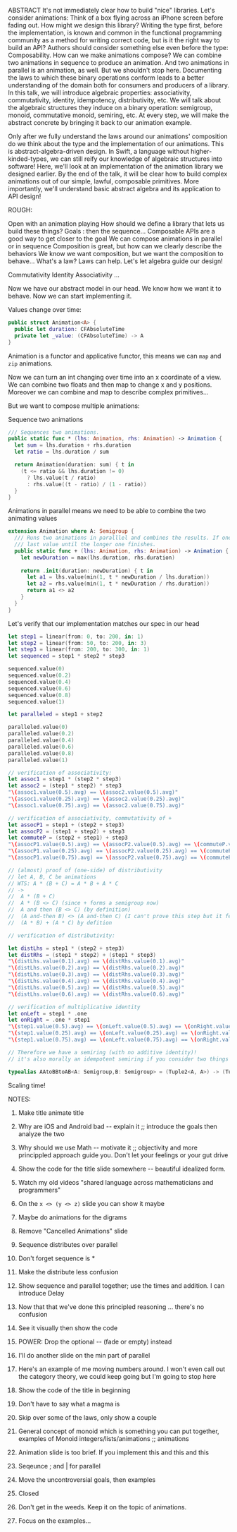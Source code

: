 ABSTRACT
It's not immediately clear how to build "nice" libraries. Let's consider animations: Think of a box flying across an iPhone screen before fading out. How might we design this library? Writing the type first, before the implementation, is known and common in the functional programming community as a method for writing correct code, but is it the right way to build an API? Authors should consider something else even before the type: Composability. How can we make animations compose? We can combine two animations in sequence to produce an animation. And two animations in parallel is an animation, as well. But we shouldn't stop here. Documenting the laws to which these binary operations conform leads to a better understanding of the domain both for consumers and producers of a library. In this talk, we will introduce algebraic properties: associativity, commutativity, identity, idempotency, distributivity, etc. We will talk about the algebraic structures they induce on a binary operation: semigroup, monoid, commutative monoid, semiring, etc. At every step, we will make the abstract concrete by bringing it back to our animation example.

Only after we fully understand the laws around our animations' composition do we think about the type and the implementation of our animations. This is abstract-algebra-driven design. In Swift, a language without higher-kinded-types, we can still reify our knowledge of algebraic structures into software! Here, we'll look at an implementation of the animation library we designed earlier. By the end of the talk, it will be clear how to build complex animations out of our simple, lawful, composable primitives. More importantly, we'll understand basic abstract algebra and its application to API design!



ROUGH:

Open with an animation playing
How should we define a library that lets us build these things?
Goals : then the sequence...
Composable APIs are a good way to get closer to the goal
We can compose animations in parallel or in sequence
Composition is great, but how can we clearly describe the behaviors
We know we want composition, but we want the composition to behave...
What's a law? Laws can help.
Let's let algebra guide our design!

Commutativity
Identity
Associativity
...

Now we have our abstract model in our head. We know how we want it to behave. Now we can start implementing it.

Values change over time:

```swift
public struct Animation<A> {
  public let duration: CFAbsoluteTime
  private let _value: (CFAbsoluteTime) -> A
}
```

Animation is a functor and applicative functor, this means we can `map` and `zip` animations.

Now we can turn an int changing over time into an x coordinate of a view. We can combine two floats and then map to change x and y positions. Moreover we can combine and map to describe complex primitives...

But we want to compose multiple animations:

Sequence two animations

```swift
/// Sequences two animations.
public static func * (lhs: Animation, rhs: Animation) -> Animation {
  let sum = lhs.duration + rhs.duration
  let ratio = lhs.duration / sum

  return Animation(duration: sum) { t in
    (t <= ratio && lhs.duration != 0)
      ? lhs.value(t / ratio)
      : rhs.value((t - ratio) / (1 - ratio))
  }
}
```

Animations in parallel means we need to be able to combine the two animating values

```swift
extension Animation where A: Semigroup {
  /// Runs two animations in paralllel and combines the results. If one is longer than the other, the shorter one will stop at it's
  /// last value until the longer one finishes.
  public static func + (lhs: Animation, rhs: Animation) -> Animation {
    let newDuration = max(lhs.duration, rhs.duration)
  
    return .init(duration: newDuration) { t in
      let a1 = lhs.value(min(1, t * newDuration / lhs.duration))
      let a2 = rhs.value(min(1, t * newDuration / rhs.duration))
      return a1 <> a2
    }
  }
}
```

Let's verify that our implementation matches our spec in our head

```swift
let step1 = linear(from: 0, to: 200, in: 1)
let step2 = linear(from: 50, to: 200, in: 3)
let step3 = linear(from: 200, to: 300, in: 1)
let sequenced = step1 * step2 * step3

sequenced.value(0)
sequenced.value(0.2)
sequenced.value(0.4)
sequenced.value(0.6)
sequenced.value(0.8)
sequenced.value(1)

let paralleled = step1 + step2

paralleled.value(0)
paralleled.value(0.2)
paralleled.value(0.4)
paralleled.value(0.6)
paralleled.value(0.8)
paralleled.value(1)

// verification of associativity:
let assoc1 = step1 * (step2 * step3)
let assoc2 = (step1 * step2) * step3
"\(assoc1.value(0.5).avg) == \(assoc2.value(0.5).avg)"
"\(assoc1.value(0.25).avg) == \(assoc2.value(0.25).avg)"
"\(assoc1.value(0.75).avg) == \(assoc2.value(0.75).avg)"

// verification of associativity, commutativity of +
let assocP1 = step1 + (step2 + step3)
let assocP2 = (step1 + step2) + step3
let commuteP = (step2 + step1) + step3
"\(assocP1.value(0.5).avg) == \(assocP2.value(0.5).avg) == \(commuteP.value(0.5).avg)"
"\(assocP1.value(0.25).avg) == \(assocP2.value(0.25).avg) == \(commuteP.value(0.25).avg)"
"\(assocP1.value(0.75).avg) == \(assocP2.value(0.75).avg) == \(commuteP.value(0.75).avg)"

// (almost) proof of (one-side) of distributivity
// let A, B, C be animations
// WTS: A * (B + C) = A * B + A * C
// ->
//  A * (B + C)
//  A * (B <> C) (since + forms a semigroup now)
//  A and then (B <> C) (by definition)
//  (A and-then B) <> (A and-then C) (I can't prove this step but it feels right Please help here)
//  (A * B) + (A * C) by defition

// verification of distributivity:

let distLhs = step1 * (step2 + step3)
let distRhs = (step1 * step2) + (step1 * step3)
"\(distLhs.value(0.1).avg) == \(distRhs.value(0.1).avg)"
"\(distLhs.value(0.2).avg) == \(distRhs.value(0.2).avg)"
"\(distLhs.value(0.3).avg) == \(distRhs.value(0.3).avg)"
"\(distLhs.value(0.4).avg) == \(distRhs.value(0.4).avg)"
"\(distLhs.value(0.5).avg) == \(distRhs.value(0.5).avg)"
"\(distLhs.value(0.6).avg) == \(distRhs.value(0.6).avg)"

// verification of multiplicative identity
let onLeft = step1 * .one
let onRight = .one * step1
"\(step1.value(0.5).avg) == \(onLeft.value(0.5).avg) == \(onRight.value(0.5).avg)"
"\(step1.value(0.25).avg) == \(onLeft.value(0.25).avg) == \(onRight.value(0.25).avg)"
"\(step1.value(0.75).avg) == \(onLeft.value(0.75).avg) == \(onRight.value(0.75).avg)"

// Therefore we have a semiring (with no additive identity)!
// it's also morally an idempotent semiring if you consider two things equivalent that have the same averages

typealias AAtoBBtoAB<A: Semigroup,B: Semigroup> = (Tuple2<A, A>) -> (Tuple2<B, B>) -> Tuple2<A, B>
```

Scaling time!



NOTES:
1. Make title animate title
2. Why are iOS and Android bad -- explain it ;; introduce the goals then analyze the two
3. Why should we use Math -- motivate it ;; objectivity and more princippled approach guide you. Don't let your feelings or your gut drive
4. Show the code for the title slide somewhere -- beautiful idealized form.
5. Watch my old videos "shared language across mathematicians and programmers"
6. On the `x <> (y <> z)` slide you can show it maybe
7. Maybe do animations for the digrams
8. Remove "Cancelled Animations" slide
9. Sequence distributes over parallel
10. Don't forget sequence is *
11. Make the distribute less confusion
12. Show sequence and parallel together; use the times and addition. I can introduce Delay
13. Now that that we've done this principled reasoning ... there's no confusion
14. See it visually then show the code
15. POWER: Drop the optional -- (fade or empty) instead
16. I'll do another slide on the min part of parallel
17. Here's an example of me moving numbers around. I won't even call out the category theory, we could keep going but I'm going to stop here


18. Show the code of the title in beginning
19. Don't have to say what a magma is
20. Skip over some of the laws, only show a couple
21. General concept of monoid which is something you can put together, examples of Monoid integers/lists/animations ;; animations
22. Animation slide is too brief. If you implement this and this and this
23. Seqeunce ; and | for parallel
24. Move the uncontroversial goals, then examples
25. Closed
26. Don't get in the weeds. Keep it on the topic of animations.
27. Focus on the examples...

